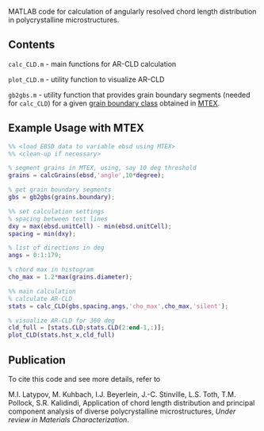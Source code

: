 MATLAB code for calculation of angularly resolved chord length distribution in polycrystalline microstructures. 

## Contents

`calc_CLD.m` - main functions for AR-CLD calculation

`plot_CLD.m` - utility function to visualize AR-CLD

`gb2gbs.m` - utility function that provides grain boundary segments (needed for `calc_CLD`) for a given [grain boundary class](https://mtex-toolbox.github.io/files/doc/BoundaryAnalysis.html) obtained in [MTEX](https://mtex-toolbox.github.io/files/doc/BoundaryAnalysis.html).

## Example Usage with MTEX

```MATLAB
%% <load EBSD data to variable ebsd using MTEX>
%% <clean-up if necessary>

% segment grains in MTEX, using, say 10 deg threshold
grains = calcGrains(ebsd,'angle',10*degree);

% get grain boundary segments
gbs = gb2gbs(grains.boundary);

%% set calculation settings
% spacing between test lines
dxy = max(ebsd.unitCell) - min(ebsd.unitCell);
spacing = min(dxy);

% list of directions in deg
angs = 0:1:179;

% chord max in histogram
cho_max = 1.2*max(grains.diameter);

%% main calculation
% calculate AR-CLD
stats = calc_CLD(gbs,spacing,angs,'cho_max',cho_max,'silent');

% visualize AR-CLD for 360 deg
cld_full = [stats.CLD;stats.CLD(2:end-1,:)];
plot_CLD(stats.hst_x,cld_full)
```

## Publication

To cite this code and see more details, refer to

M.I. Latypov, M. Kuhbach, I.J. Beyerlein, J.-C. Stinville, L.S. Toth, T.M. Pollock, S.R. Kalidindi, Application of chord length distribution and principal component analysis of diverse polycrystalline microstructures, _Under review in Materials Characterization_.
